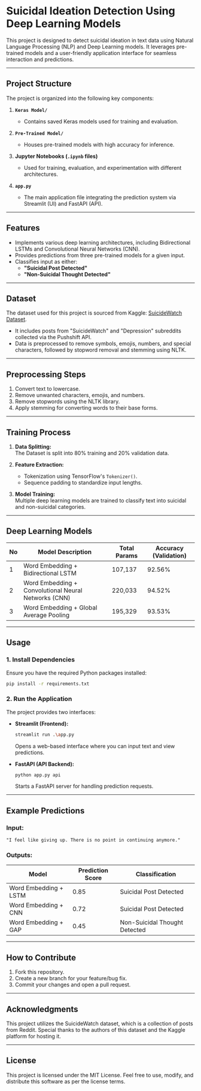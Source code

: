 # Suicidal Ideation Detection Using Deep Learning Models

This project is designed to detect suicidal ideation in text data using Natural Language Processing (NLP) and Deep Learning models. It leverages pre-trained models and a user-friendly application interface for seamless interaction and predictions.

---

## Project Structure

The project is organized into the following key components:

1. **`Keras Model/`**

   - Contains saved Keras models used for training and evaluation.

2. **`Pre-Trained Model/`**

   - Houses pre-trained models with high accuracy for inference.

3. **Jupyter Notebooks (`.ipynb` files)**

   - Used for training, evaluation, and experimentation with different architectures.

4. **`app.py`**
   - The main application file integrating the prediction system via Streamlit (UI) and FastAPI (API).

---

## Features

- Implements various deep learning architectures, including Bidirectional LSTMs and Convolutional Neural Networks (CNN).
- Provides predictions from three pre-trained models for a given input.
- Classifies input as either:
  - **"Suicidal Post Detected"**
  - **"Non-Suicidal Thought Detected"**

---

## Dataset

The dataset used for this project is sourced from Kaggle: [SuicideWatch Dataset](https://www.kaggle.com/datasets/nikhileswarkomati/suicide-watch).

- It includes posts from "SuicideWatch" and "Depression" subreddits collected via the Pushshift API.
- Data is preprocessed to remove symbols, emojis, numbers, and special characters, followed by stopword removal and stemming using NLTK.

---

## Preprocessing Steps

1. Convert text to lowercase.
2. Remove unwanted characters, emojis, and numbers.
3. Remove stopwords using the NLTK library.
4. Apply stemming for converting words to their base forms.

---

## Training Process

1. **Data Splitting:**  
   The Dataset is split into 80% training and 20% validation data.
2. **Feature Extraction:**

   - Tokenization using TensorFlow's `Tokenizer()`.
   - Sequence padding to standardize input lengths.

3. **Model Training:**  
   Multiple deep learning models are trained to classify text into suicidal and non-suicidal categories.

---

## Deep Learning Models

| No  | Model Description                                    | Total Params | Accuracy (Validation) |
| --- | ---------------------------------------------------- | ------------ | --------------------- |
| 1   | Word Embedding + Bidirectional LSTM                  | 107,137      | 92.56%                |
| 2   | Word Embedding + Convolutional Neural Networks (CNN) | 220,033      | 94.52%                |
| 3   | Word Embedding + Global Average Pooling              | 195,329      | 93.53%                |

---

## Usage

### 1. Install Dependencies

Ensure you have the required Python packages installed:

```bash
pip install -r requirements.txt
```

### 2. Run the Application

The project provides two interfaces:

- **Streamlit (Frontend):**

  ```bash
  streamlit run .\app.py
  ```

  Opens a web-based interface where you can input text and view predictions.

- **FastAPI (API Backend):**
  ```bash
  python app.py api
  ```
  Starts a FastAPI server for handling prediction requests.

---

## Example Predictions

### Input:

```text
"I feel like giving up. There is no point in continuing anymore."
```

### Outputs:

| Model                 | Prediction Score | Classification                |
| --------------------- | ---------------- | ----------------------------- |
| Word Embedding + LSTM | 0.85             | Suicidal Post Detected        |
| Word Embedding + CNN  | 0.72             | Suicidal Post Detected        |
| Word Embedding + GAP  | 0.45             | Non-Suicidal Thought Detected |

---

## How to Contribute

1. Fork this repository.
2. Create a new branch for your feature/bug fix.
3. Commit your changes and open a pull request.

---

## Acknowledgments

This project utilizes the SuicideWatch dataset, which is a collection of posts from Reddit. Special thanks to the authors of this dataset and the Kaggle platform for hosting it.

---

## License

This project is licensed under the MIT License. Feel free to use, modify, and distribute this software as per the license terms.
